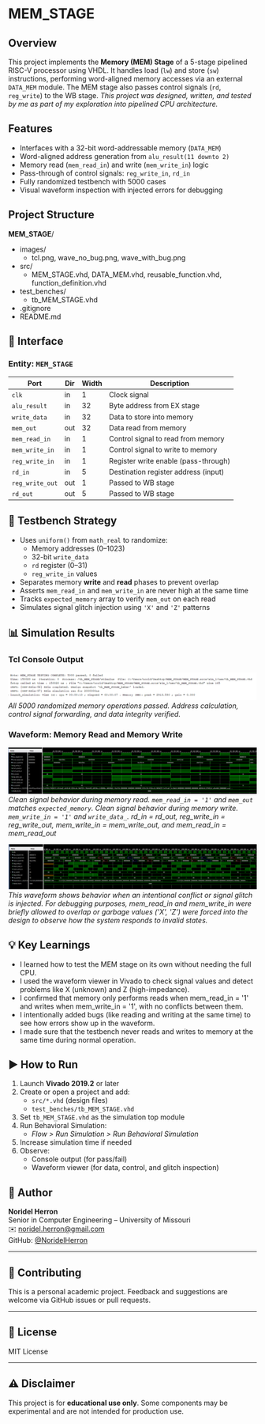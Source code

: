 # MEM_STAGE
## Overview
This project implements the **Memory (MEM) Stage** of a 5-stage pipelined RISC-V processor using VHDL. It handles load (`lw`) and store (`sw`) instructions, performing word-aligned memory accesses via an external `DATA_MEM` module. The MEM stage also passes control signals (`rd`, `reg_write`) to the WB stage.
*This project was designed, written, and tested by me as part of my exploration into pipelined CPU architecture.*

## Features
- Interfaces with a 32-bit word-addressable memory (`DATA_MEM`)
- Word-aligned address generation from `alu_result(11 downto 2)`
- Memory read (`mem_read_in`) and write (`mem_write_in`) logic
- Pass-through of control signals: `reg_write_in`, `rd_in`
- Fully randomized testbench with 5000 cases
- Visual waveform inspection with injected errors for debugging

## Project Structure
**MEM_STAGE**/
- images/
    - tcl.png, wave_no_bug.png, wave_with_bug.png
- src/
    - MEM_STAGE.vhd, DATA_MEM.vhd, reusable_function.vhd, function_definition.vhd
- test_benches/
    - tb_MEM_STAGE.vhd
- .gitignore
- README.md

## 🔌 Interface

### Entity: `MEM_STAGE`

| Port            | Dir  | Width | Description                           |
|-----------------|------|--------|---------------------------------------|
| `clk`           | in   | 1      | Clock signal                          |
| `alu_result`    | in   | 32     | Byte address from EX stage            |
| `write_data`    | in   | 32     | Data to store into memory             |
| `mem_out`       | out  | 32     | Data read from memory                 |
| `mem_read_in`   | in   | 1      | Control signal to read from memory    |
| `mem_write_in`  | in   | 1      | Control signal to write to memory     |
| `reg_write_in`  | in   | 1      | Register write enable (pass-through)  |
| `rd_in`         | in   | 5      | Destination register address (input)  |
| `reg_write_out` | out  | 1      | Passed to WB stage                    |
| `rd_out`        | out  | 5      | Passed to WB stage                    |

## 🧪 Testbench Strategy
- Uses `uniform()` from `math_real` to randomize:
  - Memory addresses (0–1023)
  - 32-bit `write_data`
  - `rd` register (0–31)
  - `reg_write_in` values
- Separates memory **write** and **read** phases to prevent overlap
- Asserts `mem_read_in` and `mem_write_in` are never high at the same time
- Tracks `expected_memory` array to verify `mem_out` on each read
- Simulates signal glitch injection using `'X'` and `'Z'` patterns

## 📊 Simulation Results

### Tcl Console Output
![Tcl Output – 5000 Cases](images/tcl.png)  
*All 5000 randomized memory operations passed. Address calculation, control signal forwarding, and data integrity verified.*

### Waveform: Memory Read and Memory Write
![Waveform Example – Read](images/wave_no_bug.png)  
*Clean signal behavior during memory read. `mem_read_in = '1'` and `mem_out` matches `expected_memory`.*
*Clean signal behavior during memory write. `mem_write_in = '1'` and `write_data_`.*
*rd_in = rd_out, reg_write_in = reg_write_out, mem_write_in = mem_write_out, and mem_read_in = mem_read_out*

![Waveform Example – Write](images/wave_with_bug.png)  
*This waveform shows behavior when an intentional conflict or signal glitch is injected. For debugging purposes, mem_read_in and mem_write_in were briefly allowed to overlap or garbage values ('X', 'Z') were forced into the design to observe how the system responds to invalid states.*

## 💡 Key Learnings
- I learned how to test the MEM stage on its own without needing the full CPU.
- I used the waveform viewer in Vivado to check signal values and detect problems like X (unknown) and Z (high-impedance).
- I confirmed that memory only performs reads when mem_read_in = '1' and writes when mem_write_in = '1', with no conflicts between them.
- I intentionally added bugs (like reading and writing at the same time) to see how errors show up in the waveform.
- I made sure that the testbench never reads and writes to memory at the same time during normal operation.

## ▶️ How to Run

1. Launch **Vivado 2019.2** or later
2. Create or open a project and add:
    - `src/*.vhd` (design files)
    - `test_benches/tb_MEM_STAGE.vhd`
3. Set `tb_MEM_STAGE.vhd` as the simulation top module
4. Run Behavioral Simulation:
    - *Flow > Run Simulation > Run Behavioral Simulation*
5. Increase simulation time if needed
6. Observe:
    - Console output (for pass/fail)
    - Waveform viewer (for data, control, and glitch inspection)


## 👤 Author
**Noridel Herron**  
Senior in Computer Engineering – University of Missouri  
✉️ noridel.herron@gmail.com  
GitHub: [@NoridelHerron](https://github.com/NoridelHerron)

---

## 🤝 Contributing
This is a personal academic project. Feedback and suggestions are welcome via GitHub issues or pull requests.

---

## 📜 License
MIT License

---

## ⚠️ Disclaimer
This project is for **educational use only**. Some components may be experimental and are not intended for production use.
